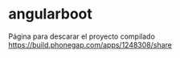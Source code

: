 angularboot
===========
Página para descarar el proyecto compilado
https://build.phonegap.com/apps/1248308/share
